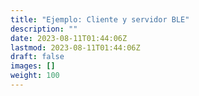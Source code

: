 ```yaml
---
title: "Ejemplo: Cliente y servidor BLE"
description: ""
date: 2023-08-11T01:44:06Z
lastmod: 2023-08-11T01:44:06Z
draft: false
images: []
weight: 100
---
```

